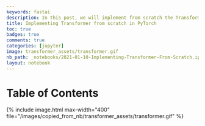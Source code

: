 ```yaml
---
keywords: fastai
description: In this post, we will implement from scratch the Transformer architecture introduced in the groundbreaking <a href='https://arxiv.org/abs/1706.03762'>Attention is All You Need</a> paper.
title: Implementing Transformer from scratch in PyTorch
toc: true 
badges: true
comments: true
categories: [jupyter]
image: transformer_assets/transformer.gif
nb_path: _notebooks/2021-01-10-Implementing-Transformer-From-Scratch.ipynb
layout: notebook
---
```


<!--
#################################################
### THIS FILE WAS AUTOGENERATED! DO NOT EDIT! ###
#################################################
# file to edit: _notebooks/2021-01-10-Implementing-Transformer-From-Scratch.ipynb
-->

<div class="container" id="notebook-container">
        
<div class="cell border-box-sizing text_cell rendered"><div class="inner_cell">
<div class="text_cell_render border-box-sizing rendered_html">
<p><h1>Table of Contents<span class="tocSkip"></span></h1></p>
<div class="toc"><ul class="toc-item"></ul></div>
</div>
</div>
</div>
<div class="cell border-box-sizing text_cell rendered"><div class="inner_cell">
<div class="text_cell_render border-box-sizing rendered_html">
<p>{% include image.html max-width="400" file="/images/copied_from_nb/transformer_assets/transformer.gif" %}</p>

</div>
</div>
</div>
</div>
 


